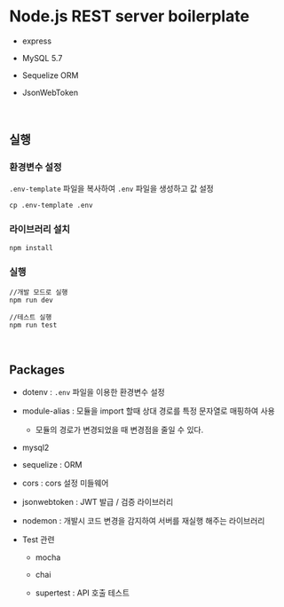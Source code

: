 # Node.js REST server boilerplate

-   express

-   MySQL 5.7

-   Sequelize ORM

-   JsonWebToken

<br>

## 실행

### 환경변수 설정

`.env-template` 파일을 복사하여 `.env` 파일을 생성하고 값 설정

```
cp .env-template .env
```

### 라이브러리 설치

```
npm install
```

### 실행

```
//개발 모드로 실행
npm run dev

//테스트 실행
npm run test
```

<br>

## Packages

-   dotenv : `.env` 파일을 이용한 환경변수 설정

-   module-alias : 모듈을 import 할때 상대 경로를 특정 문자열로 매핑하여 사용

    -   모듈의 경로가 변경되었을 때 변경점을 줄일 수 있다.

-   mysql2

-   sequelize : ORM

-   cors : cors 설정 미들웨어

-   jsonwebtoken : JWT 발급 / 검증 라이브러리

-   nodemon : 개발시 코드 변경을 감지하여 서버를 재실행 해주는 라이브러리

-   Test 관련

    -   mocha

    -   chai

    -   supertest : API 호출 테스트
